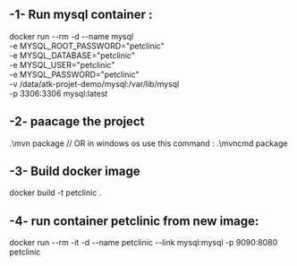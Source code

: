 ## -1- Run mysql container :
docker run --rm -d --name mysql \
    -e MYSQL_ROOT_PASSWORD="petclinic" \
    -e MYSQL_DATABASE="petclinic" \
    -e MYSQL_USER="petclinic" \
    -e MYSQL_PASSWORD="petclinic" \
    -v /data/atk-projet-demo/mysql:/var/lib/mysql \
    -p 3306:3306 mysql:latest
## -2- paacage the project 
.\mvn package  // OR in windows os use this command : .\mvncmd package 
## -3-  Build docker image
docker build -t  petclinic .

## -4-  run container petclinic from new image:
docker run --rm -it -d --name petclinic    --link mysql:mysql  -p 9090:8080  petclinic

